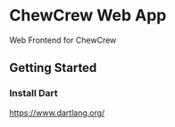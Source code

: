 # ChewCrew Web App

Web Frontend for ChewCrew

## Getting Started

### Install Dart
https://www.dartlang.org/
